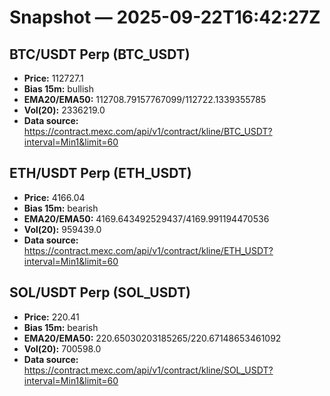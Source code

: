 # Snapshot — 2025-09-22T16:42:27Z

## BTC/USDT Perp (BTC_USDT)
- **Price:** 112727.1
- **Bias 15m:** bullish
- **EMA20/EMA50:** 112708.79157767099/112722.1339355785
- **Vol(20):** 2336219.0
- **Data source:** https://contract.mexc.com/api/v1/contract/kline/BTC_USDT?interval=Min1&limit=60

## ETH/USDT Perp (ETH_USDT)
- **Price:** 4166.04
- **Bias 15m:** bearish
- **EMA20/EMA50:** 4169.643492529437/4169.991194470536
- **Vol(20):** 959439.0
- **Data source:** https://contract.mexc.com/api/v1/contract/kline/ETH_USDT?interval=Min1&limit=60

## SOL/USDT Perp (SOL_USDT)
- **Price:** 220.41
- **Bias 15m:** bearish
- **EMA20/EMA50:** 220.65030203185265/220.67148653461092
- **Vol(20):** 700598.0
- **Data source:** https://contract.mexc.com/api/v1/contract/kline/SOL_USDT?interval=Min1&limit=60
